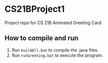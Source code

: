 # CS21BProject1
Project repo for CS 21B Animated Greeting Card

## How to compile and run

1. Run `buildAll.bat` to compile the .java files.
2. Run `runGreeting.bat` to execute the program.
